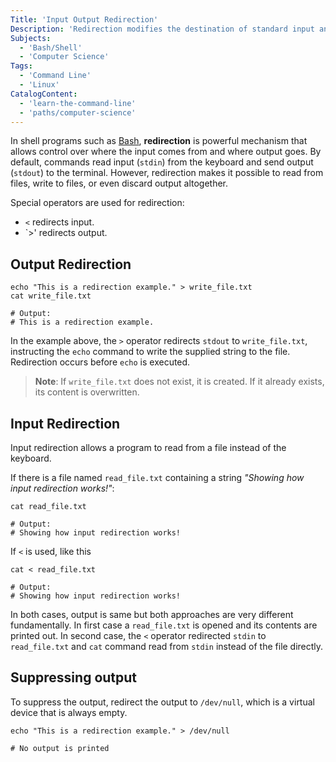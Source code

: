 ```yaml
---
Title: 'Input Output Redirection'
Description: 'Redirection modifies the destination of standard input and output in a shell.'
Subjects:
  - 'Bash/Shell'
  - 'Computer Science'
Tags:
  - 'Command Line'
  - 'Linux'
CatalogContent:
  - 'learn-the-command-line'
  - 'paths/computer-science'
---
```


In shell programs such as [Bash](https://www.codecademy.com/resources/docs/command-line/bash), **redirection** is powerful mechanism
that allows control over where the input comes from and where output goes. By default, commands read input (`stdin`) from the keyboard
and send output (`stdout`) to the terminal. However, redirection makes it possible to read from files, write to files, or even discard
output altogether.

Special operators are used for redirection:

- `<` redirects input.
- `>' redirects output.

## Output Redirection

```shell
echo "This is a redirection example." > write_file.txt
cat write_file.txt

# Output:
# This is a redirection example.
```

In the example above, the `>` operator redirects `stdout` to `write_file.txt`, instructing the `echo` command to write the supplied string to
the file. Redirection occurs before `echo` is executed.

> **Note**: If `write_file.txt` does not exist, it is created. If it already exists, its content is overwritten.

## Input Redirection

Input redirection allows a program to read from a file instead of the keyboard.

If there is a file named `read_file.txt` containing a string _"Showing how input redirection works!"_:

```shell
cat read_file.txt

# Output:
# Showing how input redirection works!
```

If `<` is used, like this

```shell
cat < read_file.txt

# Output:
# Showing how input redirection works!
```

In both cases, output is same but both approaches are very different fundamentally. In first case a `read_file.txt` is opened and its
contents are printed out. In second case, the `<` operator redirected `stdin` to `read_file.txt` and `cat` command read from `stdin`
instead of the file directly.

## Suppressing output

To suppress the output, redirect the output to `/dev/null`, which is a virtual device that is always empty.

```shell
echo "This is a redirection example." > /dev/null

# No output is printed
```
